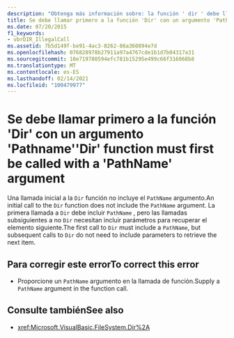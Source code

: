 ```yaml
---
description: "Obtenga más información sobre: la función ' dir ' debe llamarse primero con un argumento ' PathName '"
title: Se debe llamar primero a la función 'Dir' con un argumento 'Pathname'
ms.date: 07/20/2015
f1_keywords:
- vbrDIR_IllegalCall
ms.assetid: 7b5d149f-be91-4ac3-8262-86a360894e7d
ms.openlocfilehash: 076828978b27911a97a4767cde1b1d7b04317a31
ms.sourcegitcommit: 10e719780594efc781b15295e499c66f316068b8
ms.translationtype: MT
ms.contentlocale: es-ES
ms.lasthandoff: 02/14/2021
ms.locfileid: "100479977"
---
```

# <a name="dir-function-must-first-be-called-with-a-pathname-argument"></a><span data-ttu-id="7b70a-103">Se debe llamar primero a la función 'Dir' con un argumento 'Pathname'</span><span class="sxs-lookup"><span data-stu-id="7b70a-103">'Dir' function must first be called with a 'PathName' argument</span></span>

<span data-ttu-id="7b70a-104">Una llamada inicial a la `Dir` función no incluye el `PathName` argumento.</span><span class="sxs-lookup"><span data-stu-id="7b70a-104">An initial call to the `Dir` function does not include the `PathName` argument.</span></span> <span data-ttu-id="7b70a-105">La primera llamada a `Dir` debe incluir `PathName` , pero las llamadas subsiguientes a no `Dir` necesitan incluir parámetros para recuperar el elemento siguiente.</span><span class="sxs-lookup"><span data-stu-id="7b70a-105">The first call to `Dir` must include a `PathName`, but subsequent calls to `Dir` do not need to include parameters to retrieve the next item.</span></span>

## <a name="to-correct-this-error"></a><span data-ttu-id="7b70a-106">Para corregir este error</span><span class="sxs-lookup"><span data-stu-id="7b70a-106">To correct this error</span></span>

- <span data-ttu-id="7b70a-107">Proporcione un `PathName` argumento en la llamada de función.</span><span class="sxs-lookup"><span data-stu-id="7b70a-107">Supply a `PathName` argument in the function call.</span></span>

## <a name="see-also"></a><span data-ttu-id="7b70a-108">Consulte también</span><span class="sxs-lookup"><span data-stu-id="7b70a-108">See also</span></span>

- <xref:Microsoft.VisualBasic.FileSystem.Dir%2A>
